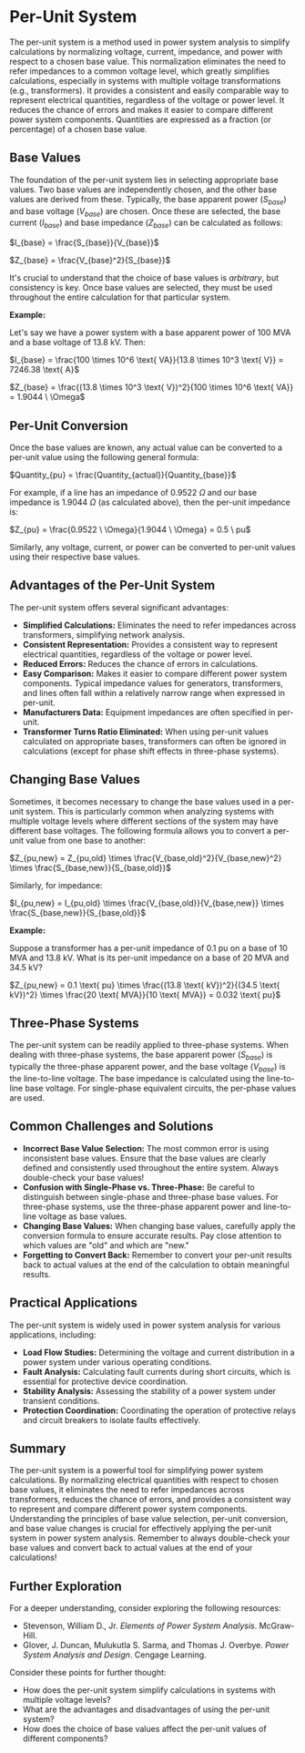 # Per-Unit System

The per-unit system is a method used in power system analysis to simplify calculations by normalizing voltage, current, impedance, and power with respect to a chosen base value. This normalization eliminates the need to refer impedances to a common voltage level, which greatly simplifies calculations, especially in systems with multiple voltage transformations (e.g., transformers). It provides a consistent and easily comparable way to represent electrical quantities, regardless of the voltage or power level. It reduces the chance of errors and makes it easier to compare different power system components. Quantities are expressed as a fraction (or percentage) of a chosen base value.

## Base Values

The foundation of the per-unit system lies in selecting appropriate base values.  Two base values are independently chosen, and the other base values are derived from these.  Typically, the base apparent power ($S_{base}$) and base voltage ($V_{base}$) are chosen.  Once these are selected, the base current ($I_{base}$) and base impedance ($Z_{base}$) can be calculated as follows:

$I_{base} = \frac{S_{base}}{V_{base}}$

$Z_{base} = \frac{V_{base}^2}{S_{base}}$

It's crucial to understand that the choice of base values is *arbitrary*, but consistency is key.  Once base values are selected, they must be used throughout the entire calculation for that particular system.

**Example:**

Let's say we have a power system with a base apparent power of 100 MVA and a base voltage of 13.8 kV.  Then:

$I_{base} = \frac{100 \times 10^6 \text{ VA}}{13.8 \times 10^3 \text{ V}} = 7246.38 \text{ A}$

$Z_{base} = \frac{(13.8 \times 10^3 \text{ V})^2}{100 \times 10^6 \text{ VA}} = 1.9044 \ \Omega$

## Per-Unit Conversion

Once the base values are known, any actual value can be converted to a per-unit value using the following general formula:

$Quantity_{pu} = \frac{Quantity_{actual}}{Quantity_{base}}$

For example, if a line has an impedance of 0.9522 $\Omega$ and our base impedance is 1.9044 $\Omega$ (as calculated above), then the per-unit impedance is:

$Z_{pu} = \frac{0.9522 \ \Omega}{1.9044 \ \Omega} = 0.5 \ pu$

Similarly, any voltage, current, or power can be converted to per-unit values using their respective base values.

## Advantages of the Per-Unit System

The per-unit system offers several significant advantages:

*   **Simplified Calculations:** Eliminates the need to refer impedances across transformers, simplifying network analysis.
*   **Consistent Representation:** Provides a consistent way to represent electrical quantities, regardless of the voltage or power level.
*   **Reduced Errors:** Reduces the chance of errors in calculations.
*   **Easy Comparison:** Makes it easier to compare different power system components.  Typical impedance values for generators, transformers, and lines often fall within a relatively narrow range when expressed in per-unit.
*   **Manufacturers Data:** Equipment impedances are often specified in per-unit.
*   **Transformer Turns Ratio Eliminated:** When using per-unit values calculated on appropriate bases, transformers can often be ignored in calculations (except for phase shift effects in three-phase systems).

## Changing Base Values

Sometimes, it becomes necessary to change the base values used in a per-unit system. This is particularly common when analyzing systems with multiple voltage levels where different sections of the system may have different base voltages. The following formula allows you to convert a per-unit value from one base to another:

$Z_{pu,new} = Z_{pu,old} \times \frac{V_{base,old}^2}{V_{base,new}^2} \times \frac{S_{base,new}}{S_{base,old}}$

Similarly, for impedance:

$I_{pu,new} = I_{pu,old} \times \frac{V_{base,old}}{V_{base,new}} \times \frac{S_{base,new}}{S_{base,old}}$

**Example:**

Suppose a transformer has a per-unit impedance of 0.1 pu on a base of 10 MVA and 13.8 kV. What is its per-unit impedance on a base of 20 MVA and 34.5 kV?

$Z_{pu,new} = 0.1 \text{ pu} \times \frac{(13.8 \text{ kV})^2}{(34.5 \text{ kV})^2} \times \frac{20 \text{ MVA}}{10 \text{ MVA}} = 0.032 \text{ pu}$

## Three-Phase Systems

The per-unit system can be readily applied to three-phase systems. When dealing with three-phase systems, the base apparent power ($S_{base}$) is typically the three-phase apparent power, and the base voltage ($V_{base}$) is the line-to-line voltage. The base impedance is calculated using the line-to-line base voltage. For single-phase equivalent circuits, the per-phase values are used.

## Common Challenges and Solutions

*   **Incorrect Base Value Selection:** The most common error is using inconsistent base values. Ensure that the base values are clearly defined and consistently used throughout the entire system.  Always double-check your base values!
*   **Confusion with Single-Phase vs. Three-Phase:** Be careful to distinguish between single-phase and three-phase base values. For three-phase systems, use the three-phase apparent power and line-to-line voltage as base values.
*   **Changing Base Values:** When changing base values, carefully apply the conversion formula to ensure accurate results.  Pay close attention to which values are "old" and which are "new."
*   **Forgetting to Convert Back:** Remember to convert your per-unit results back to actual values at the end of the calculation to obtain meaningful results.

## Practical Applications

The per-unit system is widely used in power system analysis for various applications, including:

*   **Load Flow Studies:** Determining the voltage and current distribution in a power system under various operating conditions.
*   **Fault Analysis:** Calculating fault currents during short circuits, which is essential for protective device coordination.
*   **Stability Analysis:** Assessing the stability of a power system under transient conditions.
*   **Protection Coordination:** Coordinating the operation of protective relays and circuit breakers to isolate faults effectively.

## Summary

The per-unit system is a powerful tool for simplifying power system calculations. By normalizing electrical quantities with respect to chosen base values, it eliminates the need to refer impedances across transformers, reduces the chance of errors, and provides a consistent way to represent and compare different power system components. Understanding the principles of base value selection, per-unit conversion, and base value changes is crucial for effectively applying the per-unit system in power system analysis. Remember to always double-check your base values and convert back to actual values at the end of your calculations!

## Further Exploration

For a deeper understanding, consider exploring the following resources:

*   Stevenson, William D., Jr. *Elements of Power System Analysis*. McGraw-Hill.
*   Glover, J. Duncan, Mulukutla S. Sarma, and Thomas J. Overbye. *Power System Analysis and Design*. Cengage Learning.

Consider these points for further thought:

*   How does the per-unit system simplify calculations in systems with multiple voltage levels?
*   What are the advantages and disadvantages of using the per-unit system?
*   How does the choice of base values affect the per-unit values of different components?